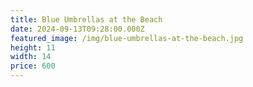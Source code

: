 ```yaml
---
title: Blue Umbrellas at the Beach
date: 2024-09-13T09:28:00.000Z
featured_image: /img/blue-umbrellas-at-the-beach.jpg
height: 11
width: 14
price: 600
---
```

